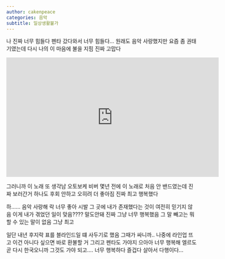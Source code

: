 ```yaml
---
author: cakenpeace
categories: 음악
subtitle: 일상생활불가
---
```


나 진짜 너무 힘들다 펜타 갔다와서 너무 힘들다...
원래도 음악 사랑했지만 요즘 좀 권태기였는데 다시 나의 이 마음에 불을 지핌 진짜 고맙다

<iframe width="560" height="315" src="https://www.youtube.com/embed/fkWfFXnLpYg" title="YouTube video player" frameborder="0" allow="accelerometer; autoplay; clipboard-write; encrypted-media; gyroscope; picture-in-picture; web-share" allowfullscreen></iframe>

그러니까 이 노래 또 생각남 오토보케 비버 몇년 전에 이 노래로 처음 안 밴드였는데 진짜 보러간거 하나도 후회 안하고 오히려 더 좋아짐 진짜 최고 행복했다

하...... 음악 사랑해
락 너무 좋아 시발
그 곳에 내가 존재했다는 것이 여전히 믿기지 않음 이게 내가 겪었던 일이 맞음???? 말도안돼
진짜 그냥 너무 행복했음 그 말 빼고는 뭐 할 수 있는 말이 없음 그냥 최고

일단 내년 후지락 표를 블라인드일 떄 사두기로 했음 그때가 싸니까.. 나중에 라인업 뜨고 이건 아니다 싶으면 바로 환불할 거
그리고 펜타도 가야지 으아아 너무 행복해 엘르도 곧 다시 한국오니까 그것도 가야 되고....
너무 행복하다 즐겁다 살아서 다행이다...
